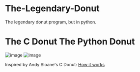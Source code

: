 # The-Legendary-Donut
The legendary donut program, but in python.

# The C Donut                                  The Python Donut

![image](https://user-images.githubusercontent.com/63736686/202868275-eb549af1-5172-44b9-a531-23ba8491c2d1.png)
![image](https://user-images.githubusercontent.com/63736686/202868288-663f04ce-9a4f-44eb-97e9-7bc3782a49b9.png)

Inspired by Andy Sloane's C Donut: [How it works][tutorial]

[tutorial]: https://www.a1k0n.net/2011/07/20/donut-math.html
